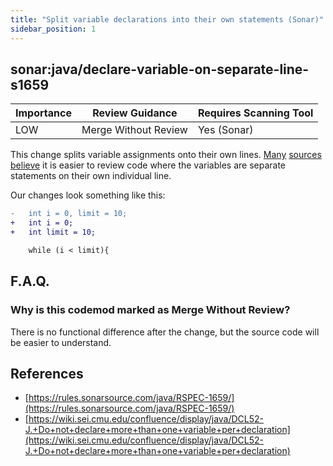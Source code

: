 ```yaml
---
title: "Split variable declarations into their own statements (Sonar)"
sidebar_position: 1
---
```


## sonar:java/declare-variable-on-separate-line-s1659

| Importance | Review Guidance      | Requires Scanning Tool |
| ---------- | -------------------- | ---------------------- |
| LOW        | Merge Without Review | Yes (Sonar)            |

This change splits variable assignments onto their own lines. [Many](https://wiki.sei.cmu.edu/confluence/display/java/DCL52-J.+Do+not+declare+more+than+one+variable+per+declaration) [sources](https://rules.sonarsource.com/java/RSPEC-1659/) [believe](https://dart.dev/tools/linter-rules/avoid_multiple_declarations_per_line) it is easier to review code where the variables are separate statements on their own individual line.

Our changes look something like this:

```diff
-   int i = 0, limit = 10;
+   int i = 0;
+   int limit = 10;

    while (i < limit){
```

## F.A.Q.

### Why is this codemod marked as Merge Without Review?

There is no functional difference after the change, but the source code will be easier to understand.

## References

- [https://rules.sonarsource.com/java/RSPEC-1659/](https://rules.sonarsource.com/java/RSPEC-1659/)
- [https://wiki.sei.cmu.edu/confluence/display/java/DCL52-J.+Do+not+declare+more+than+one+variable+per+declaration](https://wiki.sei.cmu.edu/confluence/display/java/DCL52-J.+Do+not+declare+more+than+one+variable+per+declaration)
